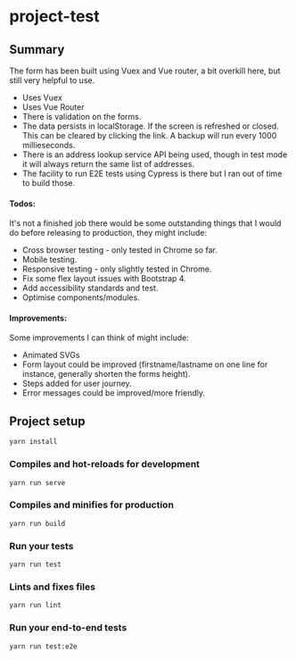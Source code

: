 # project-test

## Summary

The form has been built using Vuex and Vue router, a bit overkill here,
but still very helpful to use.

- Uses Vuex
- Uses Vue Router
- There is validation on the forms.
- The data persists in localStorage. If the screen is refreshed or closed. This can be cleared by clicking the link. A backup will run every 1000 millieseconds.
- There is an address lookup service API being used, though in test mode it will always return the same list of addresses.
- The facility to run E2E tests using Cypress is there but I ran out of time to build those.

#### Todos:

It's not a finished job there would be some outstanding things that I would do before releasing to production, they might include:

- Cross browser testing - only tested in Chrome so far.
- Mobile testing.
- Responsive testing - only slightly tested in Chrome.
- Fix some flex layout issues with Bootstrap 4.
- Add accessibility standards and test.
- Optimise components/modules.

#### Improvements:
Some improvements I can think of might include: 
- Animated SVGs
- Form layout could be improved (firstname/lastname on one line for instance, generally shorten the forms height).
- Steps added for user journey.
- Error messages could be improved/more friendly.


## Project setup
```
yarn install
```

### Compiles and hot-reloads for development
```
yarn run serve
```

### Compiles and minifies for production
```
yarn run build
```

### Run your tests
```
yarn run test
```

### Lints and fixes files
```
yarn run lint
```

### Run your end-to-end tests
```
yarn run test:e2e
```
